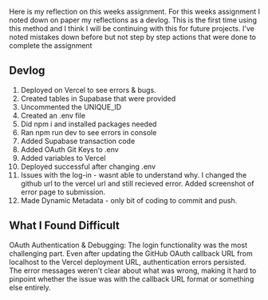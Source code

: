 Here is my reflection on this weeks assignment. For this weeks assignment I noted down on paper my reflections as a devlog. This is the first time using this method and I think I will be continuing with this for future projects. I've noted mistakes down before but not step by step actions that were done to complete the assignment

## Devlog

1. Deployed on Vercel  to see errors & bugs.
2. Created tables in Supabase that were provided
3. Uncommented the UNIQUE_ID
4. Created an .env file
5. Did npm i and installed packages needed
6. Ran npm run dev to see errors in console
7. Added Supabase transaction code
8. Added OAuth Git Keys to .env
9. Added variables to Vercel
10. Deployed successful after changing .env
11. Issues with the log-in - wasnt able to understand why. I changed the github url to the vercel url and still recieved error. Added screenshot of error page to submission.
12. Made Dynamic Metadata - only bit of coding to commit and push. 

## What I Found Difficult

OAuth Authentication & Debugging:
The login functionality was the most challenging part. Even after updating the GitHub OAuth callback URL from localhost to the Vercel deployment URL, authentication errors persisted. The error messages weren't clear about what was wrong, making it hard to pinpoint whether the issue was with the callback URL format or something else entirely. 
